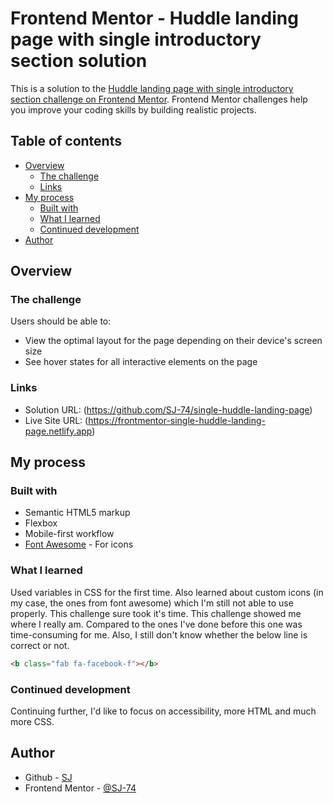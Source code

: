 # Frontend Mentor - Huddle landing page with single introductory section solution

This is a solution to the [Huddle landing page with single introductory section challenge on Frontend Mentor](https://www.frontendmentor.io/challenges/huddle-landing-page-with-a-single-introductory-section-B_2Wvxgi0). Frontend Mentor challenges help you improve your coding skills by building realistic projects. 

## Table of contents

- [Overview](#overview)
  - [The challenge](#the-challenge)
  - [Links](#links)
- [My process](#my-process)
  - [Built with](#built-with)
  - [What I learned](#what-i-learned)
  - [Continued development](#continued-development)
- [Author](#author)

## Overview

### The challenge

Users should be able to:

- View the optimal layout for the page depending on their device's screen size
- See hover states for all interactive elements on the page

### Links

- Solution URL: (https://github.com/SJ-74/single-huddle-landing-page)
- Live Site URL: (https://frontmentor-single-huddle-landing-page.netlify.app)

## My process

### Built with

- Semantic HTML5 markup
- Flexbox
- Mobile-first workflow
- [Font Awesome](https://fontawesome.com) - For icons

### What I learned

Used variables in CSS for the first time. Also learned about custom icons (in my case, the ones from font awesome) which I'm still not able to use properly. This challenge sure took it's time. This challenge showed me where I really am. Compared to the ones I've done before this one was time-consuming for me. Also, I still don't know whether the below line is correct or not.

```html
<b class="fab fa-facebook-f"></b>
```

### Continued development

Continuing further, I'd like to focus on accessibility, more HTML and much more CSS.

## Author

- Github - [SJ](https://github.com/SJ-74)
- Frontend Mentor - [@SJ-74](https://www.frontendmentor.io/profile/SJ-74)